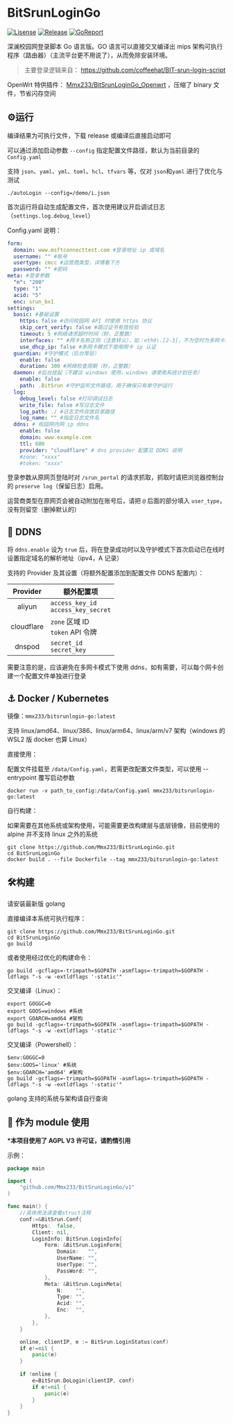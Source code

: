 # BitSrunLoginGo

[![Lisense](https://img.shields.io/github/license/Mmx233/BitSrunLoginGo)](https://github.com/Mmx233/BitSrunLoginGo/blob/main/LICENSE)
[![Release](https://img.shields.io/github/v/release/Mmx233/BitSrunLoginGo?color=blueviolet&include_prereleases)](https://github.com/Mmx233/BitSrunLoginGo/releases)
[![GoReport](https://goreportcard.com/badge/github.com/Mmx233/BitSrunLoginGo)](https://goreportcard.com/report/github.com/Mmx233/BitSrunLoginGo)

深澜校园网登录脚本 Go 语言版。GO 语言可以直接交叉编译出 mips 架构可执行程序（路由器）（主流平台更不用说了），从而免除安装环境。

> 主要登录逻辑来自： https://github.com/coffeehat/BIT-srun-login-script

OpenWrt 特供插件： [Mmx233/BitSrunLoginGo_Openwrt](https://github.com/Mmx233/BitSrunLoginGo_Openwrt) ，压缩了 binary 文件，节省闪存空间

## :gear:运行

编译结果为可执行文件，下载 release 或编译后直接启动即可

可以通过添加启动参数 `--config` 指定配置文件路径，默认为当前目录的 `Config.yaml`

支持 `json`、`yaml`、`yml`、`toml`、`hcl`、`tfvars` 等，仅对 `json`和`yaml` 进行了优化与测试

```shell
./autoLogin --config=/demo/i.json
```

首次运行将自动生成配置文件，首次使用建议开启调试日志（`settings.log.debug_level`）

Config.yaml 说明：

```yaml
form:
  domain: www.msftconnecttest.com #登录地址 ip 或域名
  username: "" #账号
  usertype: cmcc #运营商类型，详情看下方
  password: "" #密码
meta: #登录参数
  "n": "200"
  type: "1"
  acid: "5"
  enc: srun_bx1
settings:
  basic: #基础设置
    https: false #访问校园网 API 时使用 https 协议
    skip_cert_verify: false #跳过证书有效校验
    timeout: 5 #网络请求超时时间（秒，正整数）
    interfaces: "" #网卡名称正则（注意转义），如：eth0\.[2-3]，不为空时为多网卡模式
    use_dhcp_ip: false #多网卡模式下使用网卡 ip 认证
  guardian: #守护模式（后台常驻）
    enable: false 
    duration: 300 #网络检查周期（秒，正整数）
  daemon: #后台挂起（不建议 windows 使用，windows 请使用系统计划任务）
    enable: false
    path: .BitSrun #守护监听文件路径，用于确保只有单守护运行
  log:
    debug_level: false #打印调试日志
    write_file: false #写日志文件
    log_path: ./ #日志文件存放目录路径
    log_name: "" #指定日志文件名
  ddns: # 校园网内网 ip ddns
    enable: false
    domain: www.example.com
    ttl: 600
    provider: "cloudflare" # dns provider 配置见 DDNS 说明
    #zone: "xxxx"
    #token: "xxxx"
```

登录参数从原网页登陆时对 `/srun_portal` 的请求抓取，抓取时请把浏览器控制台的 `preserve log`（保留日志）启用。

运营商类型在原网页会被自动附加在账号后，请把 `@` 后面的部分填入 `user_type`，没有则留空（删掉默认的）

## :bow_and_arrow: DDNS

将 `ddns.enable` 设为 `true` 后，将在登录成功时以及守护模式下首次启动已在线时设置指定域名的解析地址（ipv4，A 记录）

支持的 Provider 及其设置（将额外配置添加到配置文件 DDNS 配置内）：

|  Provider  | 额外配置项                                   |
|:----------:|-----------------------------------------|
|   aliyun   | `access_key_id`<br/>`access_key_secret` |
| cloudflare | `zone` 区域 ID<br/>`token` API 令牌         |
|   dnspod   | `secret_id`<br/>`secret_key`            |

需要注意的是，应该避免在多网卡模式下使用 ddns，如有需要，可以每个网卡创建一个配置文件单独进行登录

## :anchor: Docker / Kubernetes

镜像：`mmx233/bitsrunlogin-go:latest`

支持 linux/amd64、linux/386、linux/arm64、linux/arm/v7 架构（windows 的 WSL2 版 docker 也算 Linux）

直接使用：

配置文件挂载至 `/data/Config.yaml`，若需更改配置文件类型，可以使用 --entrypoint 覆写启动参数

```shell
docker run -v path_to_config:/data/Config.yaml mmx233/bitsrunlogin-go:latest
```

自行构建：

如果需要在其他系统或架构使用，可能需要更改构建层与底层镜像，目前使用的 alpine 并不支持 linux 之外的系统

```shell
git clone https://github.com/Mmx233/BitSrunLoginGo.git
cd BitSrunLoginGo
docker build . --file Dockerfile --tag mmx233/bitsrunlogin-go:latest
```

## :hammer_and_wrench:构建

请安装最新版 golang

直接编译本系统可执行程序：

```shell
git clone https://github.com/Mmx233/BitSrunLoginGo.git
cd BitSrunLoginGo
go build
```

或者使用经过优化的构建命令：

```shell
go build -gcflags=-trimpath=$GOPATH -asmflags=-trimpath=$GOPATH -ldflags "-s -w -extldflags '-static'"
```

交叉编译（Linux）：

```shell
export GOGGC=0
export GOOS=windows #系统
export GOARCH=amd64 #架构
go build -gcflags=-trimpath=$GOPATH -asmflags=-trimpath=$GOPATH -ldflags "-s -w -extldflags '-static'"
```

交叉编译（Powershell）：

```shell
$env:GOGGC=0
$env:GOOS='linux' #系统
$env:GOARCH='amd64' #架构
go build -gcflags=-trimpath=$GOPATH -asmflags=-trimpath=$GOPATH -ldflags "-s -w -extldflags '-static'"
```

golang 支持的系统与架构请自行查询

## :jigsaw: 作为 module 使用

**\*本项目使用了 AGPL V3 许可证，请酌情引用**

示例：

```go
package main

import (
	"github.com/Mmx233/BitSrunLoginGo/v1"
)

func main() {
    //具体用法请查看struct注释
    conf:=&BitSrun.Conf{
        Https:  false,
        Client: nil,
        LoginInfo: BitSrun.LoginInfo{
            Form: &BitSrun.LoginForm{
                Domain:   "",
                UserName: "",
                UserType: "",
                PassWord: "",
            },
            Meta: &BitSrun.LoginMeta{
                N:    "",
                Type: "",
                Acid: "",
                Enc:  "",
            },
        },
    }

    online, clientIP, e := BitSrun.LoginStatus(conf)
    if e!=nil {
        panic(e)
    }
	
    if !online {
        e=BitSrun.DoLogin(clientIP, conf)
        if e!=nil {
            panic(e)
        }	
    }
}
```